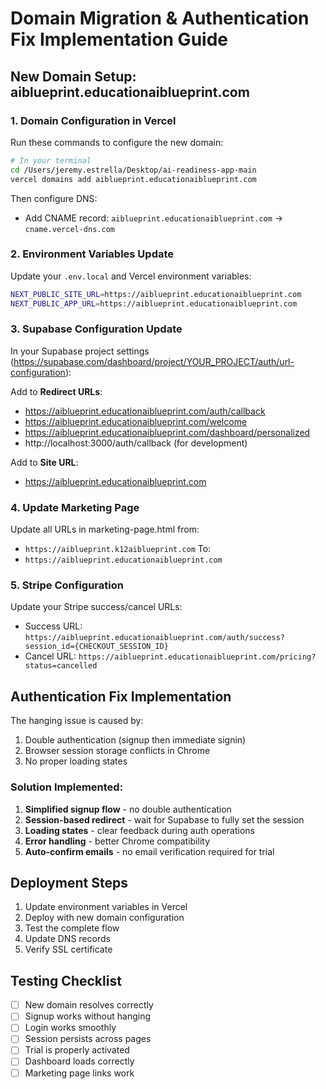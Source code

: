 # Domain Migration & Authentication Fix Implementation Guide

## New Domain Setup: aiblueprint.educationaiblueprint.com

### 1. Domain Configuration in Vercel

Run these commands to configure the new domain:

```bash
# In your terminal
cd /Users/jeremy.estrella/Desktop/ai-readiness-app-main
vercel domains add aiblueprint.educationaiblueprint.com
```

Then configure DNS:
- Add CNAME record: `aiblueprint.educationaiblueprint.com` → `cname.vercel-dns.com`

### 2. Environment Variables Update

Update your `.env.local` and Vercel environment variables:

```bash
NEXT_PUBLIC_SITE_URL=https://aiblueprint.educationaiblueprint.com
NEXT_PUBLIC_APP_URL=https://aiblueprint.educationaiblueprint.com
```

### 3. Supabase Configuration Update

In your Supabase project settings (https://supabase.com/dashboard/project/YOUR_PROJECT/auth/url-configuration):

Add to **Redirect URLs**:
- https://aiblueprint.educationaiblueprint.com/auth/callback
- https://aiblueprint.educationaiblueprint.com/welcome
- https://aiblueprint.educationaiblueprint.com/dashboard/personalized
- http://localhost:3000/auth/callback (for development)

Add to **Site URL**:
- https://aiblueprint.educationaiblueprint.com

### 4. Update Marketing Page

Update all URLs in marketing-page.html from:
- `https://aiblueprint.k12aiblueprint.com` 
To:
- `https://aiblueprint.educationaiblueprint.com`

### 5. Stripe Configuration

Update your Stripe success/cancel URLs:
- Success URL: `https://aiblueprint.educationaiblueprint.com/auth/success?session_id={CHECKOUT_SESSION_ID}`
- Cancel URL: `https://aiblueprint.educationaiblueprint.com/pricing?status=cancelled`

## Authentication Fix Implementation

The hanging issue is caused by:
1. Double authentication (signup then immediate signin)
2. Browser session storage conflicts in Chrome
3. No proper loading states

### Solution Implemented:
1. **Simplified signup flow** - no double authentication
2. **Session-based redirect** - wait for Supabase to fully set the session
3. **Loading states** - clear feedback during auth operations
4. **Error handling** - better Chrome compatibility
5. **Auto-confirm emails** - no email verification required for trial

## Deployment Steps

1. Update environment variables in Vercel
2. Deploy with new domain configuration
3. Test the complete flow
4. Update DNS records
5. Verify SSL certificate

## Testing Checklist

- [ ] New domain resolves correctly
- [ ] Signup works without hanging
- [ ] Login works smoothly
- [ ] Session persists across pages
- [ ] Trial is properly activated
- [ ] Dashboard loads correctly
- [ ] Marketing page links work